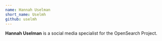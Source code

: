 ```yaml
---
name: Hannah Uselman
short_name: Uselmh
github: uselmh
---
```


**Hannah Uselman** is a social media specialist for the OpenSearch Project.